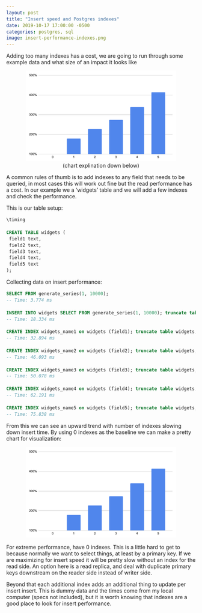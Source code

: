 ```yaml
---
layout: post
title: "Insert speed and Postgres indexes"
date: 2019-10-17 17:00:00 -0500
categories: postgres, sql
image: insert-performance-indexes.png
---
```


Adding too many indexes has a cost, we are going to run through some example data and what size of an
impact it looks like

<div style="text-align: center;">
  <img src="/assets/insert-performance-indexes.png" width="400">
  <div>
    (chart explination down below)
  </div>
</div>

A common rules of thumb is to add indexes to any field that needs to be queried, in most cases this will work out fine but the read performance has a cost. In our example we a ‘widgets’ table and we will add a few indexes and check the performance.

This is our table setup:

```sql
\timing

CREATE TABLE widgets (
 field1 text,
 field2 text,
 field3 text,
 field4 text,
 field5 text
);
```

Collecting data on insert performance:

```sql
SELECT FROM generate_series(1, 10000);
-- Time: 3.774 ms

INSERT INTO widgets SELECT FROM generate_series(1, 10000); truncate table widgets;
-- Time: 18.334 ms

CREATE INDEX widgets_name1 on widgets (field1); truncate table widgets;
-- Time: 32.894 ms

CREATE INDEX widgets_name2 on widgets (field2); truncate table widgets;
-- Time: 46.093 ms

CREATE INDEX widgets_name3 on widgets (field3); truncate table widgets;
-- Time: 50.078 ms

CREATE INDEX widgets_name4 on widgets (field4); truncate table widgets;
-- Time: 62.191 ms

CREATE INDEX widgets_name5 on widgets (field5); truncate table widgets;
-- Time: 75.838 ms
```

From this we can see an upward trend with number of indexes slowing down insert time. By using 0 indexes as the baseline we can make a pretty chart for visualization:

<div style="text-align: center;">
  <img src="/assets/insert-performance-indexes.png" width="400">
</div>

For extreme performance, have 0 indexes. This is a little hard to get to because normally we want to select things, at least by a primary key. If we are maximizing for insert speed it will be pretty slow without an index for the read side. An option here is a read replica, and deal with duplicate primary keys downstream on the reader side instead of writer side.

Beyond that each additional index adds an additional thing to update per insert insert. This is dummy data and the times come from my local computer (specs not included), but it is worth knowing that indexes are a good place to look for insert performance.

